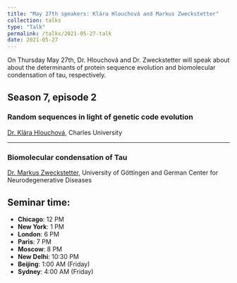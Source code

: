 ```yaml
---
title: "May 27th speakers: Klára Hlouchová and Markus Zweckstetter"
collection: talks
type: "Talk"
permalink: /talks/2021-05-27-talk
date: 2021-05-27
---
```


On Thursday May 27th, Dr. Hlouchová and Dr. Zweckstetter will speak about about the determinants of protein sequence evolution and biomolecular condensation of tau, respectively.


## Season 7, episode 2

### Random sequences in light of genetic code evolution
[Dr. Klára Hlouchová](http://khlab.org/), Charles University

---

### Biomolecular condensation of Tau
[Dr. Markus Zweckstetter](https://www.mpibpc.mpg.de/zweckstetter), University of Göttingen and German Center for Neurodegenerative Diseases

## Seminar time:
* **Chicago**: 12 PM
* **New York**: 1 PM
* **London**: 6 PM
* **Paris**: 7 PM
* **Moscow**: 8 PM
* **New Delhi**: 10:30 PM
* **Beijing**: 1:00 AM (Friday)
* **Sydney**: 4:00 AM (Friday)





